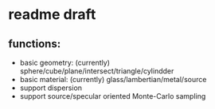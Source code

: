 # readme draft

## functions:

- basic geometry: (currently) sphere/cube/plane/intersect/triangle/cylindder
- basic material: (currently) glass/lambertian/metal/source
- support dispersion
- support source/specular oriented Monte-Carlo sampling